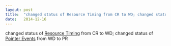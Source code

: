 ```yaml
---
layout: post
title:  "changed status of Resource Timing from CR to WD; changed status of Pointer Events from WD to PR"
date:   2014-12-16
---
```


changed status of [Resource Timing](/spec/resource-timing) from CR to WD; changed status of [Pointer Events](/spec/pointerevents) from WD to PR

